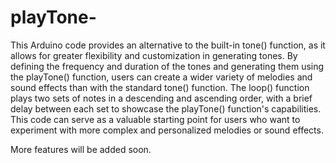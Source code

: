# playTone-
This Arduino code provides an alternative to the built-in tone() function, as it allows for greater flexibility and customization in generating tones. By defining the frequency and duration of the tones and generating them using the playTone() function, users can create a wider variety of melodies and sound effects than with the standard tone() function. The loop() function plays two sets of notes in a descending and ascending order, with a brief delay between each set to showcase the playTone() function's capabilities. This code can serve as a valuable starting point for users who want to experiment with more complex and personalized melodies or sound effects.

More features will be added soon.
